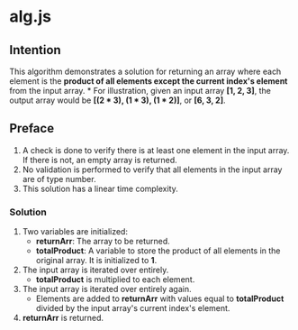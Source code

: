 # alg.js

## Intention
This algorithm demonstrates a solution for returning an array where each element is the **product of all elements except the current index's element** from the input array. 
    * For illustration, given an input array **[1, 2, 3]**, the output array would be **[(2 * 3), (1 * 3), (1 * 2)]**, or **[6, 3, 2]**.

## Preface
1. A check is done to verify there is at least one element in the input array. If there is not, an empty array is returned.
2. No validation is performed to verify that all elements in the input array are of type number.
3. This solution has a linear time complexity.

### Solution
1. Two variables are initialized: 
    * **returnArr**: The array to be returned.
    * **totalProduct**: A variable to store the product of all elements in the original array. It is initialized to **1**.
2. The input array is iterated over entirely.
    * **totalProduct** is multiplied to each element.
3. The input array is iterated over entirely again.
    * Elements are added to **returnArr** with values equal to **totalProduct** divided by the input array's current index's element.
3. **returnArr** is returned.